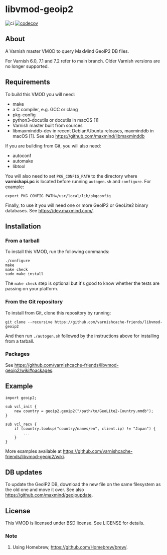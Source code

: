 libvmod-geoip2
==============

![ci](https://github.com/varnishcache-friends/libvmod-geoip2/workflows/ci/badge.svg?branch=devel)
[![codecov](https://codecov.io/gh/varnishcache-friends/libvmod-geoip2/branch/devel/graph/badge.svg?token=4xGDQ6c35o)](https://codecov.io/gh/varnishcache-friends/libvmod-geoip2)

## About

A Varnish master VMOD to query MaxMind GeoIP2 DB files.

For Varnish 6.0, 7.1 and 7.2 refer to main branch.  Older Varnish
versions are no longer supported.

## Requirements

To build this VMOD you will need:

* make
* a C compiler, e.g. GCC or clang
* pkg-config
* python3-docutils or docutils in macOS [1]
* Varnish master built from sources
* libmaxminddb-dev in recent Debian/Ubuntu releases, maxminddb in
  macOS [1]. See also https://github.com/maxmind/libmaxminddb

If you are building from Git, you will also need:

* autoconf
* automake
* libtool

You will also need to set `PKG_CONFIG_PATH` to the directory where
**varnishapi.pc** is located before running `autogen.sh` and
`configure`.  For example:

```
export PKG_CONFIG_PATH=/usr/local/lib/pkgconfig
```

Finally, to use it you will need one or more GeoIP2 or GeoLite2
binary databases.  See https://dev.maxmind.com/.

## Installation

### From a tarball

To install this VMOD, run the following commands:

```
./configure
make
make check
sudo make install
```

The `make check` step is optional but it's good to know whether the
tests are passing on your platform.

### From the Git repository

To install from Git, clone this repository by running:

```
git clone --recursive https://github.com/varnishcache-friends/libvmod-geoip2
```

And then run `./autogen.sh` followed by the instructions above for
installing from a tarball.

### Packages

See https://github.com/varnishcache-friends/libvmod-geoip2/wiki#packages.

## Example

```
import geoip2;

sub vcl_init {
	new country = geoip2.geoip2("/path/to/GeoLite2-Country.mmdb");
}

sub vcl_recv {
	if (country.lookup("country/names/en", client.ip) != "Japan") {
		...
	}
}
```

More examples available at https://github.com/varnishcache-friends/libvmod-geoip2/wiki.

## DB updates

To update the GeoIP2 DB, download the new file on the same filesystem
as the old one and move it over. See also
https://github.com/maxmind/geoipupdate.

## License

This VMOD is licensed under BSD license. See LICENSE for details.

### Note

1. Using Homebrew, https://github.com/Homebrew/brew/.

